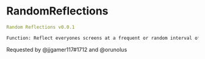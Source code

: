 # RandomReflections
```yaml
Random Reflections v0.0.1
```
```diff
Function: Reflect everyones screens at a frequent or random interval of time!
```
Requested by @jjgamer117#1712 and @orunolus
